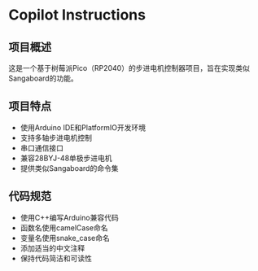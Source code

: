 # Copilot Instructions

<!-- Use this file to provide workspace-specific custom instructions to Copilot. For more details, visit https://code.visualstudio.com/docs/copilot/copilot-customization#_use-a-githubcopilotinstructionsmd-file -->

## 项目概述
这是一个基于树莓派Pico（RP2040）的步进电机控制器项目，旨在实现类似Sangaboard的功能。

## 项目特点
- 使用Arduino IDE和PlatformIO开发环境
- 支持多轴步进电机控制
- 串口通信接口
- 兼容28BYJ-48单极步进电机
- 提供类似Sangaboard的命令集

## 代码规范
- 使用C++编写Arduino兼容代码
- 函数名使用camelCase命名
- 变量名使用snake_case命名
- 添加适当的中文注释
- 保持代码简洁和可读性
